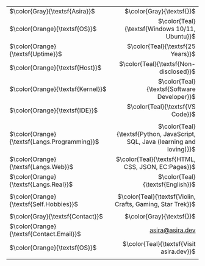 <!--
Profile inspiration: https://github.com/Andrew6rant https://github.com/daria-stanilevici https://github.com/YassineMouden
Here are some ideas to get you started:
-->

|   |   |
|:---|---:|
|$\color{Gray}{\textsf{Asira}}$|$\color{Gray}{\textsf{}}$|
|$\color{Orange}{\textsf{OS}}$|$\color{Teal}{\textsf{Windows 10/11, Ubuntu}}$|
|$\color{Orange}{\textsf{Uptime}}$|$\color{Teal}{\textsf{25 Years}}$|
|$\color{Orange}{\textsf{Host}}$|$\color{Teal}{\textsf{Non-disclosed}}$|
|$\color{Orange}{\textsf{Kernel}}$|$\color{Teal}{\textsf{Software Developer}}$|
|$\color{Orange}{\textsf{IDE}}$|$\color{Teal}{\textsf{VS Code}}$|
|||
|$\color{Orange}{\textsf{Langs.Programming}}$|$\color{Teal}{\textsf{Python, JavaScript, SQL, Java (learning and loving)}}$|
|$\color{Orange}{\textsf{Langs.Web}}$|$\color{Teal}{\textsf{HTML, CSS, JSON, EC:Pages}}$|
|$\color{Orange}{\textsf{Langs.Real}}$|$\color{Teal}{\textsf{English}}$|
|||
|$\color{Orange}{\textsf{Self.Hobbies}}$|$\color{Teal}{\textsf{Violin, Crafts, Gaming, Star Trek}}$|
|||
|$\color{Gray}{\textsf{Contact}}$|$\color{Gray}{\textsf{}}$|
|$\color{Orange}{\textsf{Contact.Email}}$|asira@asira.dev|
|$\color{Orange}{\textsf{OS}}$|$\color{Teal}{\textsf{Visit asira.dev}}$|
|||

<!--
<div id="stats" align="left">
    <br/><br/>
    <a href="https://git.io/streak-stats">
      <img src=https://streak-stats.demolab.com/?user=RealAsira&&theme=tokyonight&&hide_border=true&card_width=495>
    </a>
    </br>
    </br>
      <a href="https://github.com/anuraghazra/github-readme-stats">
      <img src=https://github-readme-stats-git-masterrstaa-rickstaa.vercel.app/api?username=RealAsira&hide_border=true&show_icons=true&theme=tokyonight&card_width=495 />
    </a>
  <br/><br/>
    <a href="https://github.com/anuraghazra/github-readme-stats">
        <img src=https://github-readme-stats-git-masterrstaa-rickstaa.vercel.app/api/top-langs/?username=RealAsira&hide_border=true&langs_count=5&show_icons=true&card_width=495&theme=tokyonight&hide=javascript,html,css>
    </a>
  </div>
-->

